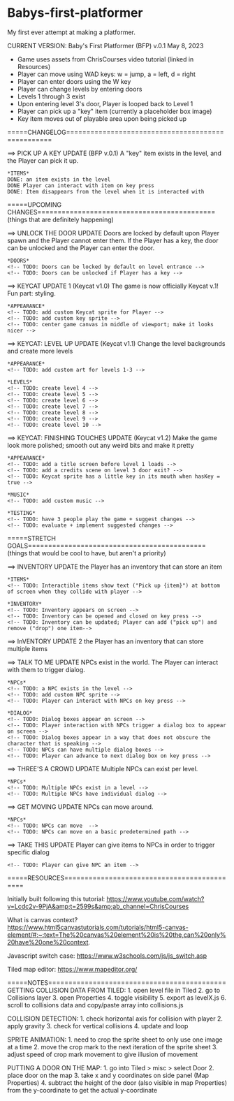 # Babys-first-platformer
My first ever attempt at making a platformer. 


CURRENT VERSION: Baby's First Platformer (BFP) v.0.1 May 8, 2023
- Game uses assets from ChrisCourses video tutorial (linked in Resources)
- Player can move using WAD keys: w = jump, a = left, d = right
- Player can enter doors using the W key
- Player can change levels by entering doors
- Levels 1 through 3 exist
- Upon entering level 3's door, Player is looped back to Level 1
- Player can pick up a "key" item (currently a placeholder box image)
- Key item moves out of playable area upon being picked up


=====CHANGELOG==================================================

==> PICK UP A KEY UPDATE (BFP v.0.1)
    A "key" item exists in the level, and the Player can pick it up.

    *ITEMS* 
    DONE: an item exists in the level
    DONE Player can interact with item on key press
    DONE: Item disappears from the level when it is interacted with

=====UPCOMING CHANGES============================================
                                (things that are definitely happening)


==> UNLOCK THE DOOR UPDATE
    Doors are locked by default upon Player spawn and the Player cannot enter them. If the Player has a key, the door can be unlocked and the Player can enter the door.

    *DOORS*
    <!-- TODO: Doors can be locked by default on level entrance -->
    <!-- TODO: Doors can be unlocked if Player has a key -->


==> KEYCAT UPDATE 1 (Keycat v1.0)
    The game is now officially Keycat v.1! Fun part: styling.

    *APPEARANCE*
    <!-- TODO: add custom Keycat sprite for Player -->
    <!-- TODO: add custom key sprite -->
    <!-- TODO: center game canvas in middle of viewport; make it looks nicer -->
    
    
==> KEYCAT: LEVEL UP UPDATE (Keycat v1.1)
    Change the level backgrounds and create more levels

    *APPEARANCE*
    <!-- TODO: add custom art for levels 1-3 -->

    *LEVELS*
    <!-- TODO: create level 4 -->
    <!-- TODO: create level 5 -->
    <!-- TODO: create level 6 -->
    <!-- TODO: create level 7 -->
    <!-- TODO: create level 8 -->
    <!-- TODO: create level 9 -->
    <!-- TODO: create level 10 -->


==> KEYCAT: FINISHING TOUCHES UPDATE (Keycat v1.2)
    Make the game look more polished; smooth out any weird bits and make it pretty

    *APPEARANCE*
    <!-- TODO: add a title screen before level 1 loads -->
    <!-- TODO: add a credits scene on level 3 door exit? -->
    <!-- TODO: Keycat sprite has a little key in its mouth when hasKey = true -->

    *MUSIC*
    <!-- TODO: add custom music -->

    *TESTING*
    <!-- TODO: have 3 people play the game + suggest changes -->
    <!-- TODO: evaluate + implement suggested changes -->



=====STRETCH GOALS============================================
                    (things that would be cool to have, but aren't a priority)

==> INVENTORY UPDATE
    the Player has an inventory that can store an item

    *ITEMS*
    <!-- TODO: Interactible items show text ("Pick up {item}") at bottom of screen when they collide with player -->

    *INVENTORY*
    <!-- TODO: Inventory appears on screen -->
    <!-- TODO: Inventory can be opened and closed on key press -->
    <!-- TODO: Inventory can be updated; Player can add ("pick up") and remove ("drop") one item-->


==> InVENTORY UPDATE 2
    the Player has an inventory that can store multiple items
    <!-- TODO: Inventory can be updated; Player can add ("pick up") and remove ("drop") multiple items-->


==> TALK TO ME UPDATE
    NPCs exist in the world. The Player can interact with them to trigger dialog.

    *NPCs*
    <!-- TODO: a NPC exists in the level -->
    <!-- TODO: add custom NPC sprite -->
    <!-- TODO: Player can interact with NPCs on key press -->

    *DIALOG*
    <!-- TODO: Dialog boxes appear on screen -->
    <!-- TODO: Player interaction with NPCs trigger a dialog box to appear on screen -->
    <!-- TODO: Dialog boxes appear in a way that does not obscure the character that is speaking -->
    <!-- TODO: NPCs can have multiple dialog boxes -->
    <!-- TODO: Player can advance to next dialog box on key press -->


==> THREE'S A CROWD UPDATE
    Multiple NPCs can exist per level.

    *NPCs*
    <!-- TODO: Multiple NPCs exist in a level -->
    <!-- TODO: Multiple NPCs have individual dialog -->


==> GET MOVING UPDATE
    NPCs can move around.

    *NPCs*
    <!-- TODO: NPCs can move  -->
    <!-- TODO: NPCs can move on a basic predetermined path -->


==> TAKE THIS UPDATE
    Player can give items to NPCs in order to trigger specific dialog

    <!-- TODO: Player can give NPC an item -->



=====RESOURCES============================================

Initially built following this tutorial: 
    https://www.youtube.com/watch?v=Lcdc2v-9PjA&amp;t=2599s&amp;ab_channel=ChrisCourses

What is canvas context?
    https://www.html5canvastutorials.com/tutorials/html5-canvas-element/#:~:text=The%20canvas%20element%20is%20the,can%20only%20have%20one%20context.

Javascript switch case:
    https://www.w3schools.com/js/js_switch.asp

Tiled map editor:
    https://www.mapeditor.org/


=====NOTES============================================
GETTING COLLISION DATA FROM TILED:
    1. open level file in Tiled
    2. go to Collisions layer
    3. open Properties
    4. toggle visibility
    5. export as levelX.js
    6. scroll to collisions data and copy/paste array into collisions.js

COLLISION DETECTION:
    1. check horizontal axis for collision with player
    2. apply gravity
    3. check for vertical collisions
    4. update and loop

SPRITE ANIMATION:
    1. need to crop the sprite sheet to only use one image at a time
    2. move the crop mark to the next iteration of the sprite sheet
    3. adjust speed of crop mark movement to give illusion of movement

PUTTING A DOOR ON THE MAP:
    1. go into Tiled > misc > select Door
    2. place door on the map
    3. take x and y coordinates on side panel (Map Properties)
    4. subtract the height of the door (also visible in map Properties) from the y-coordinate to get the actual y-coordinate